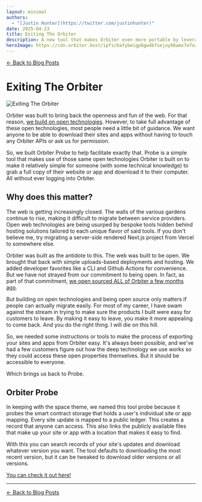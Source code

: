 ```yaml
---
layout: minimal
authors:
  - "[Justin Hunter](https://twitter.com/justinhunter)"
date: 2025-04-23
title: Exiting The Orbiter
description: A new tool that makes Orbiter even more portable by leveraging the open technology its built upon.
heroImage: https://cdn.orbiter.host/ipfs/bafybeigp6gw4bfsejoy66wmx7e7ozpwfp34h5qei74knjydmgavpjj4oge
---
```


[← Back to Blog Posts](/blog)

# Exiting The Orbiter

![Exiting The Orbiter](https://cdn.orbiter.host/ipfs/bafybeigp6gw4bfsejoy66wmx7e7ozpwfp34h5qei74knjydmgavpjj4oge)

Orbiter was built to bring back the openness and fun of the web. For that reason, [we build on open technologies](https://orbiter.host/blog/how-we-use-blockchain-behind-the-scenes).  However, to take full advantage of these open technologies, most people need a little bit of guidance. We want anyone to be able to download their sites and apps without having to touch any Orbiter APIs or ask us for permission.

So, we built Orbiter Probe to help facilitate exactly that. Probe is a simple tool that makes use of those same open technologies Orbiter is built on to make it relatively simple for someone (with some technical knowledge) to grab a full copy of their website or app and download it to their computer. All without ever logging into Orbiter.

## Why does this matter?

The web is getting increasingly closed. The walls of the various gardens continue to rise, making it difficult to migrate between service providers. Open web technologies are being usurped by bespoke tools hidden behind hosting solutions tailored to each unique flavor of said tools. If you don't believe me, try migrating a server-side rendered Next.js project from Vercel to somewhere else.

Orbiter was built as the antidote to this. The web was built to be open. We brought that back with simple uploads-based deployments and hosting. We added developer favorites like a CLI and Github Actions for convenience. But we have not strayed from our commitment to being open. In fact, as part of that commitment, [we open sourced ALL of Orbiter a few months ago](https://orbiter.host/blog/orbiter-is-now-open-source).

But building on open technologies and being open source only matters if people can actually migrate easily. For most of my career, I have swam against the stream in trying to make sure the products I built were easy for customers to leave. By making it easy to leave, you make it more appealing to come back. And you do the right thing. I will die on this hill.

So, we needed some instructions or tools to make the process of exporting your sites and apps from Orbiter easy. It's always been possible, and we've had a few customers figure out how the deep technology we use works so they could access these open properties themselves. But it should be accessible to everyone.

Which brings us back to Probe.

## Orbiter Probe

In keeping with the space theme, we named this tool probe because it probes the smart contract storage that holds a user's individual site or app mapping. Every site update is mapped to a public ledger. This creates a record that anyone can access. This also links the publicly available files that make up your site or app with a location that makes it easy to find.

With this you can search records of your site's updates and download whatever version you want. The tool defaults to downloading the most recent version, but it can be tweaked to download older versions or all versions.

[You can check it out here!](https://github.com/orbiterhost/orbiter-probe)

---

[← Back to Blog Posts](/blog)
